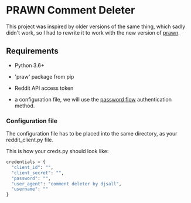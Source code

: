 # PRAWN Comment Deleter
This project was inspired by older versions of the same thing, which sadly didn't work, so I had to rewrite it to work with the new version of [prawn](https://praw.readthedocs.io/en/latest/).

## Requirements
- Python 3.6+ 

- 'praw' package from pip

- Reddit API access token

-  a configuration file, we will use the [password flow](https://praw.readthedocs.io/en/latest/getting_started/authentication.html#oauth) authentication method.

### Configuration file
The configuration file has to be placed into the same directory, as your reddit_client.py file.

This is how your creds.py should look like:
```python
credentials = {
  "client_id": "",
  "client_secret": "",
  "password": "",
  "user_agent": "comment deleter by djsall",
  "username": ""
}
```
